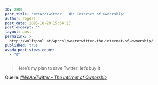 ```yaml
---
ID: 2809
post_title: '#WeAreTwitter – The Internet of Ownership'
author: rogera
post_date: 2016-10-20 15:34:25
post_excerpt: ""
layout: post
permalink: >
  http://wolfspool.at/wprcs1/wearetwitter-the-internet-of-ownership/
published: true
avada_post_views_count:
  - "0"
---
```

<blockquote>Here’s my plan to save Twitter: let’s buy it</blockquote>
Quelle: <em><a href="http://internetofownership.net/campaigns/wearetwitter/">#WeAreTwitter – The Internet of Ownership</a></em>
